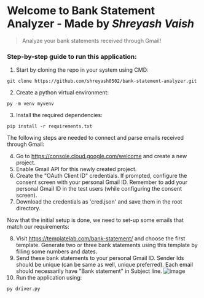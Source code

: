 # Welcome to Bank Statement Analyzer - Made by _Shreyash Vaish_
> Analyze your bank statements received through Gmail!

### Step-by-step guide to run this application:

1. Start by cloning the repo in your system using CMD:
```
git clone https://github.com/shreyash0502/bank-statement-analyzer.git
```
2. Create a python virtual environment:
```
py -m venv myvenv
```
3. Install the required dependencies:
```
pip install -r requirements.txt
```

The following steps are needed to connect and parse emails received through Gmail:

4. Go to https://console.cloud.google.com/welcome and create a new project.
5. Enable Gmail API for this newly created project.
6. Create the "OAuth Client ID" credentials. If prompted, configure the consent screen with your personal Gmail ID. Remember to add your personal Gmail ID in the test users (while configuring the consent screen).
7. Download the credentials as 'cred.json' and save them in the root directory.

Now that the initial setup is done, we need to set-up some emails that match our requirements:

8. Visit https://templatelab.com/bank-statement/ and choose the first template. Generate two or three bank statements using this template by filling some numbers and dates.
9. Send these bank statements to your personal Gmail ID. Sender Ids should be unique (can be same as well, unique preferred). Each email should necessarily have "Bank statement" in Subject line.
![image](https://github.com/shreyash0502/bank-statement-analyzer/assets/56553419/73230316-b207-4267-a4c3-8be1c3683307)
10. Run the application using:
```
py driver.py
```
